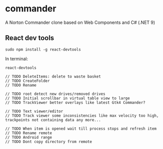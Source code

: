 # commander
A Norton Commander clone based on Web Components and C# (.NET 9)

## React dev tools
```
sudo npm install -g react-devtools
```
In terminal:
```
react-devtools
```

```
// TODO DeleteItems: delete to waste basket
// TODO CreateFolder
// TODO Rename

// TODO root detect new drives/removed drives
// TODO Initial scrollbar in virtual table view to large
// TODO TrackViewer better overlays like latest Gtk4 Commander?

// TODO Text viewer/editor
// TODO Track viewer some inconsistencies like max velocity too high, trackpoints not containing data any more...

// TODO When item is opened wait till process stops and refresh item
// TODO Rename remote
// TODO Android range
// TODO Dont copy directory from remote
```